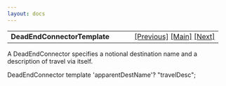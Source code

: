 ```yaml
---
layout: docs
---
```

<table width="100%" data-border="0" data-cellspacing="0"
data-cellpadding="3" data-bgcolor="#C0C0C0">
<colgroup>
<col style="width: 50%" />
<col style="width: 50%" />
</colgroup>
<tbody>
<tr>
<td style="text-align: left;"><strong>DeadEndConnectorTemplate<br />
</strong></td>
<td style="text-align: right;"><a
href="convnodetemplate.html">[Previous]</a> <a
href="generalintroduction.html">[Main]</a> <a
href="defaulttopictemplate.html">[Next]</a></td>
</tr>
</tbody>
</table>

  
A DeadEndConnector specifies a notional destination name and a
description of travel via itself.  
  
DeadEndConnector template 'apparentDestName'? "travelDesc";   
  
